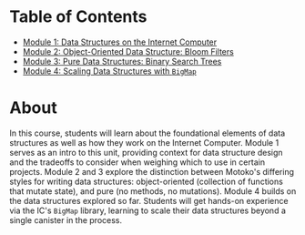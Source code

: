 # Table of Contents
- [Module 1: Data Structures on the Internet Computer](module-1.md)
- [Module 2: Object-Oriented Data Structure: Bloom Filters](module-2.md)
- [Module 3: Pure Data Structures: Binary Search Trees](module-3.md)
- [Module 4: Scaling Data Structures with `BigMap`](module-4.md)

# About
In this course, students will learn about the foundational elements of data structures as well as how they work on the Internet Computer. Module 1 serves as an intro to this unit, providing context for data structure design and the tradeoffs to consider when weighing which to use in certain projects. Module 2 and 3 explore the distinction between Motoko's differing styles for writing data structures: object-oriented (collection of functions that mutate state), and pure (no methods, no mutations). Module 4 builds on the data structures explored so far. Students will get hands-on experience via the IC's `BigMap` library, learning to scale their data structures beyond a single canister in the process.